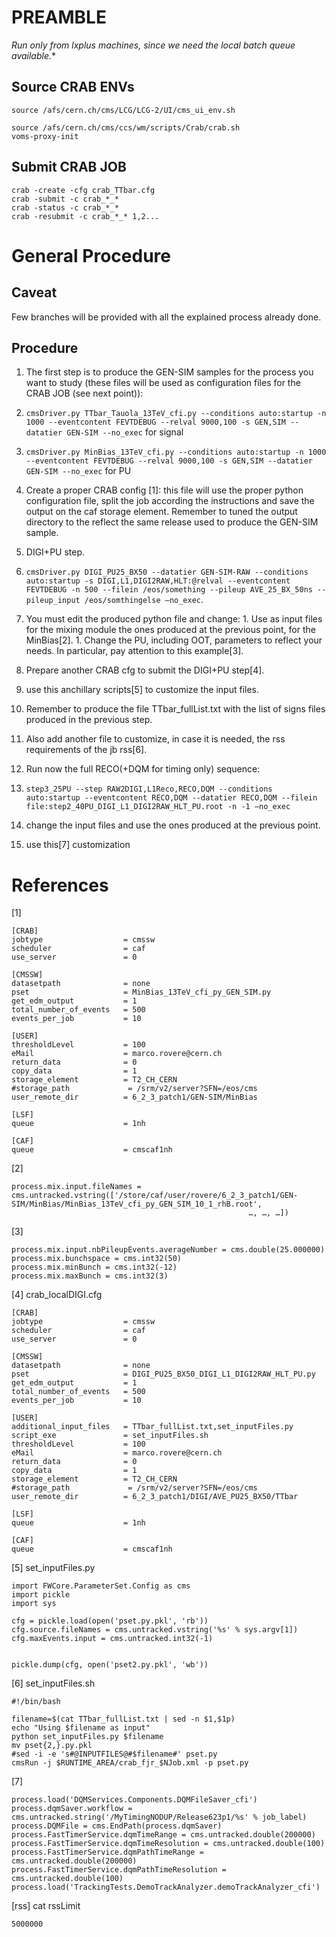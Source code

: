 PREAMBLE
========

**Run only from lxplus* machines, since we need the local batch queue available.**


Source CRAB ENVs
----------------

```
source /afs/cern.ch/cms/LCG/LCG-2/UI/cms_ui_env.sh

source /afs/cern.ch/cms/ccs/wm/scripts/Crab/crab.sh
voms-proxy-init
```

Submit CRAB JOB
---------------
```
crab -create -cfg crab_TTbar.cfg
crab -submit -c crab_*_*
crab -status -c crab_*_*
crab -resubmit -c crab_*_* 1,2...
```


General Procedure
=================

Caveat
------

Few branches will be provided with all the explained process already
done.

Procedure
---------

1. The first step is to produce the GEN-SIM samples for the process
you want to study (these files will be used as configuration files for
the CRAB JOB (see next point)):

  1. `cmsDriver.py TTbar_Tauola_13TeV_cfi.py --conditions auto:startup -n 1000 --eventcontent FEVTDEBUG --relval 9000,100 -s GEN,SIM --datatier GEN-SIM --no_exec` for signal
  1. `cmsDriver.py MinBias_13TeV_cfi.py --conditions auto:startup -n 1000 --eventcontent FEVTDEBUG --relval 9000,100 -s GEN,SIM --datatier GEN-SIM --no_exec` for PU

1. Create a proper CRAB config [1]: this file will use the proper
python configuration file, split the job according the instructions
and save the output on the caf storage element. Remember to tuned the
output directory to the reflect the same release used to produce the
GEN-SIM sample.

1. DIGI+PU step.
  1. `cmsDriver.py DIGI_PU25_BX50 --datatier GEN-SIM-RAW --conditions auto:startup -s DIGI,L1,DIGI2RAW,HLT:@relval --eventcontent FEVTDEBUG -n 500 --filein /eos/something --pileup AVE_25_BX_50ns --pileup_input /eos/somthingelse —no_exec`.
  1. You must edit the produced python file and change:
    1. Use as input files for the mixing module the ones produced at
    the previous point, for the MinBias[2].
    1. Change the PU, including OOT, parameters to reflect your
    needs. In particular, pay attention to this example[3].
1. Prepare another CRAB cfg to submit the DIGI+PU step[4].

1. use this anchillary scripts[5] to customize the input files.

1. Remember to produce the file TTbar_fullList.txt with the list of
   signs files produced in the previous step.

1. Also add another file to customize, in case it is needed, the rss
   requirements of the jb rss[6].

1. Run now the full RECO(+DQM for timing only) sequence:
  1. `step3_25PU --step RAW2DIGI,L1Reco,RECO,DQM --conditions auto:startup --eventcontent RECO,DQM --datatier RECO,DQM --filein file:step2_40PU_DIGI_L1_DIGI2RAW_HLT_PU.root -n -1 —no_exec`
  1. change the input files and use the ones produced at the previous point.
  1. use this[7] customization





# References

[1]
```
[CRAB]
jobtype                  = cmssw
scheduler                = caf
use_server               = 0

[CMSSW]
datasetpath              = none
pset                     = MinBias_13TeV_cfi_py_GEN_SIM.py
get_edm_output           = 1
total_number_of_events   = 500
events_per_job           = 10

[USER]
thresholdLevel           = 100
eMail                    = marco.rovere@cern.ch
return_data              = 0
copy_data                = 1
storage_element          = T2_CH_CERN
#storage_path             = /srm/v2/server?SFN=/eos/cms
user_remote_dir          = 6_2_3_patch1/GEN-SIM/MinBias

[LSF]
queue                    = 1nh

[CAF]
queue                    = cmscaf1nh
```

[2]
```
process.mix.input.fileNames = cms.untracked.vstring(['/store/caf/user/rovere/6_2_3_patch1/GEN-SIM/MinBias/MinBias_13TeV_cfi_py_GEN_SIM_10_1_rhB.root',
                                                     …, …, …])
```

[3]
```
process.mix.input.nbPileupEvents.averageNumber = cms.double(25.000000)
process.mix.bunchspace = cms.int32(50)
process.mix.minBunch = cms.int32(-12)
process.mix.maxBunch = cms.int32(3)
```


[4] crab_localDIGI.cfg
```
[CRAB]
jobtype                  = cmssw
scheduler                = caf
use_server               = 0

[CMSSW]
datasetpath              = none
pset                     = DIGI_PU25_BX50_DIGI_L1_DIGI2RAW_HLT_PU.py
get_edm_output           = 1
total_number_of_events   = 500
events_per_job           = 10

[USER]
additional_input_files   = TTbar_fullList.txt,set_inputFiles.py
script_exe               = set_inputFiles.sh
thresholdLevel           = 100
eMail                    = marco.rovere@cern.ch
return_data              = 0
copy_data                = 1
storage_element          = T2_CH_CERN
#storage_path             = /srm/v2/server?SFN=/eos/cms
user_remote_dir          = 6_2_3_patch1/DIGI/AVE_PU25_BX50/TTbar

[LSF]
queue                    = 1nh

[CAF]
queue                    = cmscaf1nh
```


[5] set_inputFiles.py
```
import FWCore.ParameterSet.Config as cms
import pickle
import sys

cfg = pickle.load(open('pset.py.pkl', 'rb'))
cfg.source.fileNames = cms.untracked.vstring('%s' % sys.argv[1])
cfg.maxEvents.input = cms.untracked.int32(-1)


pickle.dump(cfg, open('pset2.py.pkl', 'wb'))
```


[6] set_inputFiles.sh
```
#!/bin/bash

filename=$(cat TTbar_fullList.txt | sed -n $1,$1p)
echo "Using $filename as input"
python set_inputFiles.py $filename
mv pset{2,}.py.pkl
#sed -i -e 's#@INPUTFILES@#$filename#' pset.py
cmsRun -j $RUNTIME_AREA/crab_fjr_$NJob.xml -p pset.py
```

[7]
```
process.load('DQMServices.Components.DQMFileSaver_cfi')
process.dqmSaver.workflow = cms.untracked.string('/MyTimingNODUP/Release623p1/%s' % job_label)
process.DQMFile = cms.EndPath(process.dqmSaver)
process.FastTimerService.dqmTimeRange = cms.untracked.double(200000)
process.FastTimerService.dqmTimeResolution = cms.untracked.double(100)
process.FastTimerService.dqmPathTimeRange = cms.untracked.double(200000)
process.FastTimerService.dqmPathTimeResolution = cms.untracked.double(100)
process.load('TrackingTests.DemoTrackAnalyzer.demoTrackAnalyzer_cfi')
```

[rss]
cat rssLimit
```
5000000
```

